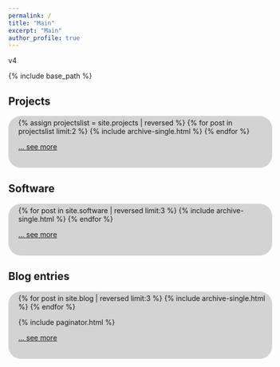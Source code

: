 ```yaml
---
permalink: /
title: "Main"
excerpt: "Main"
author_profile: true
---
```


<style>
#roundedbox {
  border-radius: 25px;
  background: LightGray;
  padding: 5px 5px 20px 20px;
  width: 100%;
}
</style>

v4

{% include base_path %}

## Projects
<div id="roundedbox">
{% assign projectslist = site.projects | reversed %}
{% for post in projectslist limit:2 %}
  {% include archive-single.html %}
{% endfor %}

<a href="{{ base_path }}/projects" rel="permalink">... see more</a>
</div>


## Software
<div id="roundedbox">
{% for post in site.software | reversed limit:3 %}
  {% include archive-single.html %}
{% endfor %}

<a href="{{ base_path }}/software" rel="permalink">... see more</a>
</div>


## Blog entries
<div id="roundedbox">
{% for post in site.blog | reversed limit:3 %}
  {% include archive-single.html %}
{% endfor %}

{% include paginator.html %}

<a href="{{ base_path }}/blog" rel="permalink">... see more</a>
</div>
